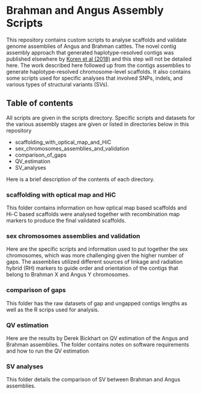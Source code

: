 # Brahman and Angus Assembly Scripts
This repository contains custom scripts to analyse scaffolds and validate genome assemblies of Angus and Brahman cattles. The novel contig assembly approach that generated haplotype-resolved contigs was published elsewhere by [Koren et al (2018)](https://www.nature.com/articles/nbt.4277) and this step will not be detailed here. The work described here followed up from the contigs assemblies to generate haplotype-resolved chromosome-level scaffolds. It also contains some scripts used for specific analyses that involved SNPs, indels, and various types of structural variants (SVs).

## Table of contents
All scripts are given in the scripts directory. Specific scripts and datasets for the various assembly stages are given or listed in directories below in this repository
* scaffolding_with_optical_map_and_HiC
* sex_chromosomes_assemblies_and_validation
* comparison_of_gaps
* QV_estimation
* SV_analyses

Here is a brief description of the contents of each directory.

### scaffolding with optical map and HiC
This folder contains information on how optical map based scaffolds and Hi-C based scaffolds were analysed together with recombination map markers to produce the final validated scaffolds.

### sex chromosomes assemblies and validation
Here are the specific scripts and information used to put together the sex chromosomes, which was more challenging given the higher number of gaps. The assemblies utilized different sources of linkage and radiation hybrid (RH) markers to guide order and orientation of the contigs that belong to Brahman X and Angus Y chromosomes.

### comparison of gaps
This folder has the raw datasets of gap and ungapped contigs lengths as well as the R scrips used for analysis.

### QV estimation
Here are the results by Derek Bickhart on QV estimation of the Angus and Brahman assemblies. The folder contains notes on software requirements and how to run the QV estimation

### SV analyses
This folder details the comparison of SV between Brahman and Angus assemblies.
